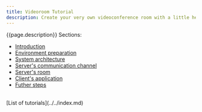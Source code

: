 ```yaml
---
title: Videoroom Tutorial
description: Create your very own videoconference room with a little help from the Membrane Framework!
---
```


{{page.description}}
Sections:
+ [Introduction](1_Introduction.md)
+ [Environment preparation](2_EnvironmentPreparation.md)
+ [System architecture](3_SystemArchitecture.md)
+ [Server's communication channel](4_CreatingServersCommunicationChannels.md)
+ [Server's room](5_ImplementingServerRoom.md)
+ [Client's application](6_ImplementingClientsApplication.md)
+ [Futher steps](7_FurtherSteps.md)

<br>
[List of tutorials](../../index.md)